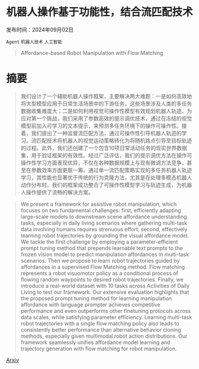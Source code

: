 # 机器人操作基于功能性，结合流匹配技术

发布时间：2024年09月02日

`Agent` `机器人技术` `人工智能`

> Affordance-based Robot Manipulation with Flow Matching

# 摘要

> 我们设计了一个辅助机器人操作框架，主要解决两大难题：一是如何高效地将大型模型应用于日常生活场景中的下游任务，这些场景涉及人类的多任务数据收集难度大；二是如何利用视觉可操作性模型有效规划机器人轨迹。为应对第一个挑战，我们采用了参数高效的提示调优技术，通过在冻结的视觉模型前加入可学习的文本提示，来预测多任务环境下的操作可操作性。接着，我们提出了一种监督流匹配方法，通过可操作性引导机器人轨迹的学习。流匹配技术将机器人的视觉运动策略转化为将随机路点引导至目标轨迹的过程。此外，我们还创建了一个包含10项日常活动任务的现实世界数据集，用于验证框架的有效性。经过广泛评估，我们的提示调优方法在操作可操作性学习方面表现优异，不仅在各种数据规模上与现有微调方法竞争，甚至在参数效率方面更胜一筹。通过单一流匹配策略实现的多任务机器人轨迹学习，其性能也显著优于传统的行为克隆方法，尤其是在处理多模态机器人动作分布时。我们的框架成功整合了可操作性模型学习与轨迹生成，为机器人操作提供了流畅的解决方案。

> We present a framework for assistive robot manipulation, which focuses on two fundamental challenges: first, efficiently adapting large-scale models to downstream scene affordance understanding tasks, especially in daily living scenarios where gathering multi-task data involving humans requires strenuous effort; second, effectively learning robot trajectories by grounding the visual affordance model. We tackle the first challenge by employing a parameter-efficient prompt tuning method that prepends learnable text prompts to the frozen vision model to predict manipulation affordances in multi-task scenarios. Then we propose to learn robot trajectories guided by affordances in a supervised Flow Matching method. Flow matching represents a robot visuomotor policy as a conditional process of flowing random waypoints to desired robot trajectories. Finally, we introduce a real-world dataset with 10 tasks across Activities of Daily Living to test our framework. Our extensive evaluation highlights that the proposed prompt tuning method for learning manipulation affordance with language prompter achieves competitive performance and even outperforms other finetuning protocols across data scales, while satisfying parameter efficiency. Learning multi-task robot trajectories with a single flow matching policy also leads to consistently better performance than alternative behavior cloning methods, especially given multimodal robot action distributions. Our framework seamlessly unifies affordance model learning and trajectory generation with flow matching for robot manipulation.

[Arxiv](https://arxiv.org/abs/2409.01083)